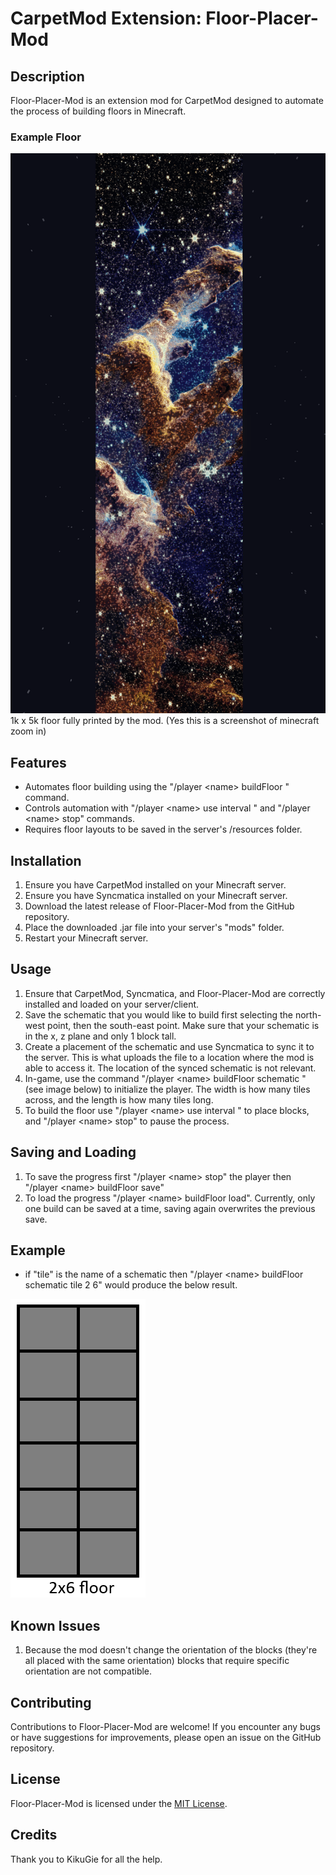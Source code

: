# CarpetMod Extension: Floor-Placer-Mod

## Description
Floor-Placer-Mod is an extension mod for CarpetMod designed to automate the process of building floors in Minecraft.

### Example Floor

![Example build](src/main/resources/assets/floorplacermod/pillarsOfEternity.png)
1k x 5k floor fully printed by the mod. (Yes this is a screenshot of minecraft zoom in)

## Features
- Automates floor building using the "/player \<name> buildFloor <filename> <rows> <columns>" command.
- Controls automation with "/player \<name> use interval <interval>" and "/player \<name> stop" commands.
- Requires floor layouts to be saved in the server's /resources folder.

## Installation
1. Ensure you have CarpetMod installed on your Minecraft server.
2. Ensure you have Syncmatica installed on your Minecraft server.
3. Download the latest release of Floor-Placer-Mod from the GitHub repository.
4. Place the downloaded .jar file into your server's "mods" folder.
5. Restart your Minecraft server.

## Usage
1. Ensure that CarpetMod, Syncmatica, and Floor-Placer-Mod are correctly installed and loaded on your server/client.
2. Save the schematic that you would like to build first selecting the north-west point, then the south-east point. Make sure that your schematic is in the x, z plane and only 1 block tall.
3. Create a placement of the schematic and use Syncmatica to sync it to the server. This is what uploads the file to a location where the mod is able to access it. The location of the synced schematic is not relevant. 
4. In-game, use the command "/player \<name> buildFloor schematic <schematic-name> <width> <length>" (see image below) to initialize the player. The width is how many tiles across, and the length is how many tiles long.
5. To build the floor use "/player \<name> use interval <interval>" to place blocks, and "/player \<name> stop" to pause the process.

## Saving and Loading
1. To save the progress first "/player \<name> stop" the player then "/player \<name> buildFloor save"
2. To load the progress "/player \<name> buildFloor load". Currently, only one build can be saved at a time, saving again overwrites the previous save.

## Example
- if "tile" is the name of a schematic then "/player \<name> buildFloor schematic tile 2 6" would produce the below result.

![Example of a 2x6 floor](src/main/resources/assets/floorplacermod/exampleFloor.png)

## Known Issues
1. Because the mod doesn't change the orientation of the blocks (they're all placed with the same orientation) blocks that require specific orientation are not compatible. 

## Contributing
Contributions to Floor-Placer-Mod are welcome! If you encounter any bugs or have suggestions for improvements, please open an issue on the GitHub repository.

## License
Floor-Placer-Mod is licensed under the [MIT License](LICENSE).

## Credits
Thank you to KikuGie for all the help.
